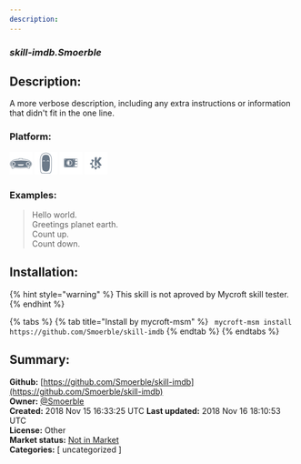 ```yaml
---
description: 
---
```


### _skill-imdb.Smoerble_  
## Description:  
A more verbose description, including any extra instructions or
information that didn't fit in the one line.  
  
  
### Platform:  
 ![Mark I](../.gitbook/assets/mark-1-icon.png)  ![Mark II](../.gitbook/assets/mark-2-icon.png)  ![Picroft](../.gitbook/assets/picroft-icon.png)  ![plasmoid](../.gitbook/assets/kde.png)   
### Examples:  
> Hello world.  
> Greetings planet earth.  
> Count up.  
> Count down.  
  
## Installation:  
{% hint style="warning" %}
This skill is not aproved by Mycroft skill tester.
{% endhint %}
    
{% tabs %}
{% tab title="Install by mycroft-msm" %}
``` mycroft-msm install https://github.com/Smoerble/skill-imdb```
{% endtab %}
  {% endtabs %}
    
## Summary:  
**Github:** [https://github.com/Smoerble/skill-imdb](https://github.com/Smoerble/skill-imdb)  
**Owner:** [@Smoerble](https://github.com/Smoerble)  
**Created:** 2018 Nov 15 16:33:25 UTC  **Last updated:** 2018 Nov 16 18:10:53 UTC  
**License:** Other  
**Market status:** [Not in Market](https://market.mycroft.ai/skill/)  
**Categories:** [ uncategorized ]   
